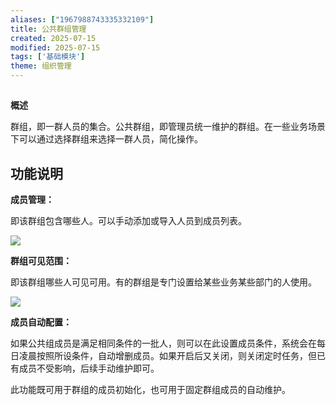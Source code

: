 ```yaml
---
aliases: ["1967988743335332109"]
title: 公共群组管理
created: 2025-07-15
modified: 2025-07-15
tags: ['基础模块']
theme: 组织管理
---
```


###

##

**概述**

群组，即一群人员的集合。公共群组，即管理员统一维护的群组。在一些业务场景下可以通过选择群组来选择一群人员，简化操作。

###

## **功能说明**

**成员管理：**

即该群组包含哪些人。可以手动添加或导入人员到成员列表。

![](https://myhelpdoc.oss-cn-heyuan.aliyuncs.com/mdimages/bd3a090da78a2274b8bf22bda51d2c6b.jpg)

**群组可见范围：**

即该群组哪些人可见可用。有的群组是专门设置给某些业务某些部门的人使用。

![](https://myhelpdoc.oss-cn-heyuan.aliyuncs.com/mdimages/05448078ea4d0e9d9671260dc9df852d.jpg)

**成员自动配置：**

如果公共组成员是满足相同条件的一批人，则可以在此设置成员条件，系统会在每日凌晨按照所设条件，自动增删成员。如果开启后又关闭，则关闭定时任务，但已有成员不受影响，后续手动维护即可。

此功能既可用于群组的成员初始化，也可用于固定群组成员的自动维护。

